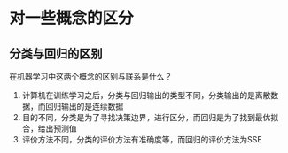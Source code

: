 # 对一些概念的区分
## 分类与回归的区别
在机器学习中这两个概念的区别与联系是什么？

1. 计算机在训练学习之后，分类与回归输出的类型不同，分类输出的是离散数据，而回归输出的是连续数据
2. 目的不同，分类是为了寻找决策边界，进行区分，而回归是为了找到最优拟合，给出预测值
3. 评价方法不同，分类的评价方法有准确度等，而回归的评价方法为SSE
